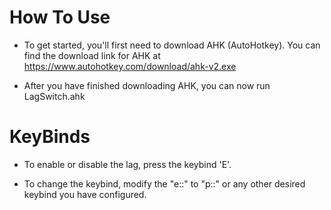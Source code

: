 # How To Use
- To get started, you'll first need to download AHK (AutoHotkey). You can find the download link for AHK at https://www.autohotkey.com/download/ahk-v2.exe

- After you have finished downloading AHK, you can now run LagSwitch.ahk

# KeyBinds

- To enable or disable the lag, press the keybind 'E'.

- To change the keybind, modify the "e::" to "p::" or any other desired keybind you have configured.
